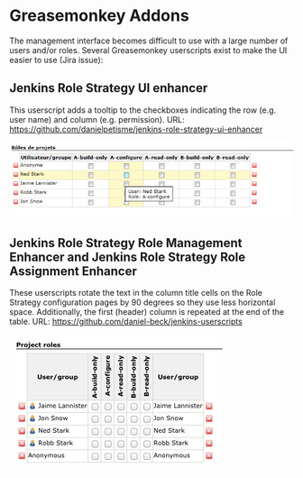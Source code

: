 Greasemonkey Addons
======

The management interface becomes difficult to use with a large number of users and/or roles. 
Several Greasemonkey userscripts exist to make the UI easier to use (Jira issue):

## Jenkins Role Strategy UI enhancer

This userscript adds a tooltip to the checkboxes indicating the row (e.g. user name) and column (e.g. permission).
URL: https://github.com/danielpetisme/jenkins-role-strategy-ui-enhancer

![Managing roles](/docs/images/role-strategy-ui-enhancer.png)

## Jenkins Role Strategy Role Management Enhancer and Jenkins Role Strategy Role Assignment Enhancer

These userscripts rotate the text in the column title cells on the Role Strategy configuration pages by 90 degrees so they use less horizontal space. 
Additionally, the first (header) column is repeated at the end of the table.
URL: https://github.com/daniel-beck/jenkins-userscripts

![Managing roles](/docs/images/jenkins-userscripts.png)


